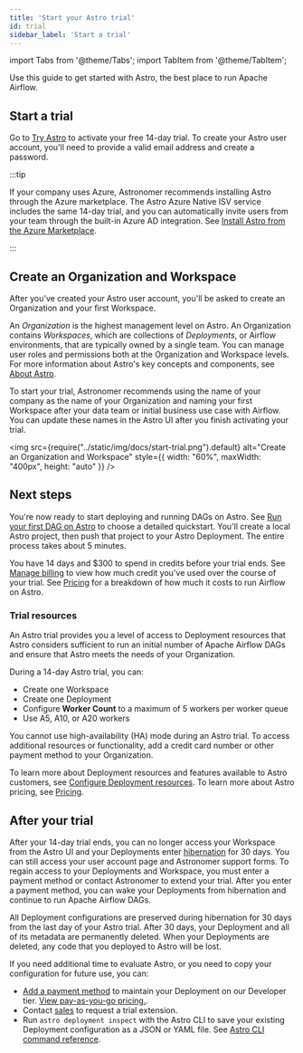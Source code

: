 ```yaml
---
title: 'Start your Astro trial'
id: trial
sidebar_label: 'Start a trial'
---
```


import Tabs from '@theme/Tabs';
import TabItem from '@theme/TabItem';

Use this guide to get started with Astro, the best place to run Apache Airflow.

## Start a trial

Go to [Try Astro](https://www.astronomer.io/try-astro/?referral=docs-what-astro-banner&utm_medium=docs&utm_content=astro-trial&utm_source=body) to activate your free 14-day trial. To create your Astro user account, you'll need to provide a valid email address and create a password.

:::tip

If your company uses Azure, Astronomer recommends installing Astro through the Azure marketplace. The Astro Azure Native ISV service includes the same 14-day trial, and you can automatically invite users from your team through the built-in Azure AD integration. See [Install Astro from the Azure Marketplace](install-azure.md).

:::

## Create an Organization and Workspace

After you've created your Astro user account, you'll be asked to create an Organization and your first Workspace.

An _Organization_ is the highest management level on Astro. An Organization contains _Workspaces_, which are collections of _Deployments_, or Airflow environments, that are typically owned by a single team. You can manage user roles and permissions both at the Organization and Workspace levels. For more information about Astro's key concepts and components, see [About Astro](astro-architecture.md).

To start your trial, Astronomer recommends using the name of your company as the name of your Organization and naming your first Workspace after your data team or initial business use case with Airflow. You can update these names in the Astro UI after you finish activating your trial.

<img src={require("../static/img/docs/start-trial.png").default} alt="Create an Organization and Workspace" style={{ width: "60%", maxWidth: "400px", height: "auto" }} />

## Next steps

You're now ready to start deploying and running DAGs on Astro. See [Run your first DAG on Astro](run-first-dag.md) to choose a detailed quickstart. You'll create a local Astro project, then push that project to your Astro Deployment. The entire process takes about 5 minutes.

You have 14 days and $300 to spend in credits before your trial ends. See [Manage billing](manage-billing.md) to view how much credit you've used over the course of your trial. See [Pricing](https://www.astronomer.io/pricing/) for a breakdown of how much it costs to run Airflow on Astro.

### Trial resources

An Astro trial provides you a level of access to Deployment resources that Astro considers sufficient to run an initial number of Apache Airflow DAGs and ensure that Astro meets the needs of your Organization.

During a 14-day Astro trial, you can:

- Create one Workspace
- Create one Deployment
- Configure **Worker Count** to a maximum of 5 workers per worker queue
- Use A5, A10, or A20 workers

You cannot use high-availability (HA) mode during an Astro trial. To access additional resources or functionality, add a credit card number or other payment method to your Organization.

To learn more about Deployment resources and features available to Astro customers, see [Configure Deployment resources](deployment-resources.md). To learn more about Astro pricing, see [Pricing](https://www.astronomer.io/pricing/).

## After your trial

After your 14-day trial ends, you can no longer access your Workspace from the Astro UI and your Deployments enter [hibernation](deployment-resources.md#hibernate-a-development-deployment) for 30 days. You can still access your user account page and Astronomer support forms. To regain access to your Deployments and Workspace, you must enter a payment method or contact Astronomer to extend your trial. After you enter a payment method, you can wake your Deployments from hibernation and continue to run Apache Airflow DAGs.

All Deployment configurations are preserved during hibernation for 30 days from the last day of your Astro trial. After 30 days, your Deployment and all of its metadata are permanently deleted. When your Deployments are deleted, any code that you deployed to Astro will be lost.

If you need additional time to evaluate Astro, or you need to copy your configuration for future use, you can:

- [Add a payment method](manage-billing#update-billing-details) to maintain your Deployment on our Developer tier. [View pay-as-you-go pricing.](https://astronomer.io/pricing/).
- Contact [sales](https://astronomer.io/contact/) to request a trial extension.
- Run `astro deployment inspect` with the Astro CLI to save your existing Deployment configuration as a JSON or YAML file. See [Astro CLI command reference](cli/astro-deployment-inspect.md).
